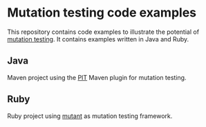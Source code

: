# Mutation testing code examples

This repository contains code examples to illustrate the potential of [mutation testing](https://en.wikipedia.org/wiki/Mutation_testing).
It contains examples written in Java and Ruby.

## Java

Maven project using the [PIT](https://github.com/hcoles/pitest) Maven plugin for mutation testing.

## Ruby

Ruby project using [mutant](https://github.com/mbj/mutant) as mutation testing framework.
